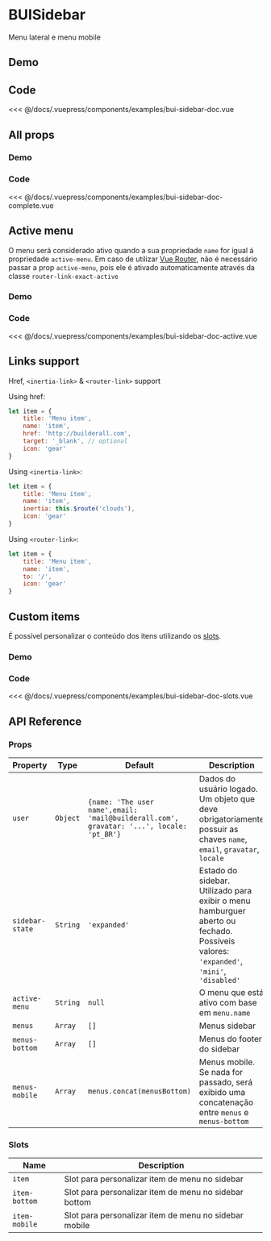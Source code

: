 # BUISidebar

Menu lateral e menu mobile

## Demo
<Demo componentName="examples-bui-sidebar-doc" />

## Code
<SourceCode>
<<< @/docs/.vuepress/components/examples/bui-sidebar-doc.vue
</SourceCode>

## All props

### Demo
<Demo componentName="examples-bui-sidebar-doc-complete" />

### Code
<SourceCode>
<<< @/docs/.vuepress/components/examples/bui-sidebar-doc-complete.vue
</SourceCode>

## Active menu
O menu será considerado ativo quando a sua propriedade `name` for igual á propriedade `active-menu`.
Em caso de utilizar [Vue Router](https://router.vuejs.org/), não é necessário passar a prop `active-menu`, pois ele é ativado automaticamente através da classe `router-link-exact-active`

### Demo
<Demo componentName="examples-bui-sidebar-doc-active" />

### Code
<SourceCode>
<<< @/docs/.vuepress/components/examples/bui-sidebar-doc-active.vue
</SourceCode>

## Links support
Href, `<inertia-link>` & `<router-link>` support

Using href:
```js {4,5}
let item = {
	title: 'Menu item',
	name: 'item', 
	href: 'http://builderall.com',
	target: '_blank', // optional
	icon: 'gear'
}
```
Using `<inertia-link>`:
```js {4}
let item = {
	title: 'Menu item',
	name: 'item', 
	inertia: this.$route('clouds'),
	icon: 'gear'
}
```
Using `<router-link>`:
```js {4}
let item = {
	title: 'Menu item',
	name: 'item', 
	to: '/',
	icon: 'gear'
}
```

## Custom items
É possível personalizar o conteúdo dos itens utilizando os [slots](#slots).
### Demo
<Demo componentName="examples-bui-sidebar-doc-slots" />

### Code
<SourceCode>
<<< @/docs/.vuepress/components/examples/bui-sidebar-doc-slots.vue
</SourceCode>

## API Reference

### Props
| Property | Type | Default | Description |
| -------- | ---- | ------- | ----------- |
| `user` | `Object` | `{name: 'The user name',email: 'mail@builderall.com', gravatar: '...', locale: 'pt_BR'}` | Dados do usuário logado. Um objeto que deve obrigatoriamente possuir as chaves `name`, `email`, `gravatar`, `locale`  |
| `sidebar-state` | `String` | `'expanded'` | Estado do sidebar. Utilizado para exibir o menu hamburguer aberto ou fechado. Possíveis valores: `'expanded'`, `'mini'`, `'disabled'` |
| `active-menu` | `String` | `null` | O menu que está ativo com base em `menu.name`|
| `menus` | `Array` | `[]` | Menus sidebar |
| `menus-bottom` | `Array` | `[]` | Menus do footer do sidebar |
| `menus-mobile` | `Array` | `menus.concat(menusBottom)` | Menus mobile. Se nada for passado, será exibido uma concatenação entre `menus` e `menus-bottom`


### Slots
| Name | Description |
| -------- | ----------- |
| `item` | Slot para personalizar item de menu no sidebar |
| `item-bottom` | Slot para personalizar item de menu no sidebar bottom |
| `item-mobile` | Slot para personalizar item de menu no sidebar mobile |

